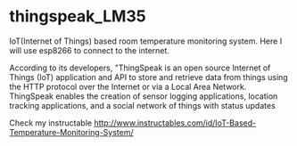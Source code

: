 # thingspeak_LM35
IoT(Internet of Things) based room temperature monitoring system.
Here I will use esp8266 to connect to the internet.

According to its developers, "ThingSpeak is an open source Internet of Things (IoT) application and API to store and retrieve data from things using the HTTP protocol over the Internet or via a Local Area Network. ThingSpeak enables the creation of sensor logging applications, location tracking applications, and a social network of things with status updates

Check my instructable
http://www.instructables.com/id/IoT-Based-Temperature-Monitoring-System/

